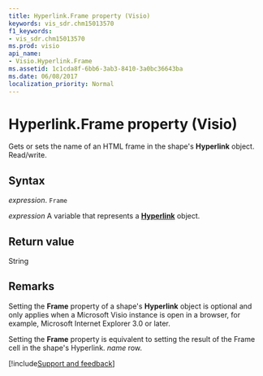 ```yaml
---
title: Hyperlink.Frame property (Visio)
keywords: vis_sdr.chm15013570
f1_keywords:
- vis_sdr.chm15013570
ms.prod: visio
api_name:
- Visio.Hyperlink.Frame
ms.assetid: 1c1cda8f-6bb6-3ab3-8410-3a0bc36643ba
ms.date: 06/08/2017
localization_priority: Normal
---
```



# Hyperlink.Frame property (Visio)

Gets or sets the name of an HTML frame in the shape's **Hyperlink** object. Read/write.


## Syntax

_expression_. `Frame`

_expression_ A variable that represents a **[Hyperlink](Visio.Hyperlink.md)** object.


## Return value

String


## Remarks

Setting the **Frame** property of a shape's **Hyperlink** object is optional and only applies when a Microsoft Visio instance is open in a browser, for example, Microsoft Internet Explorer 3.0 or later.

Setting the **Frame** property is equivalent to setting the result of the Frame cell in the shape's Hyperlink. _name_ row.

[!include[Support and feedback](~/includes/feedback-boilerplate.md)]